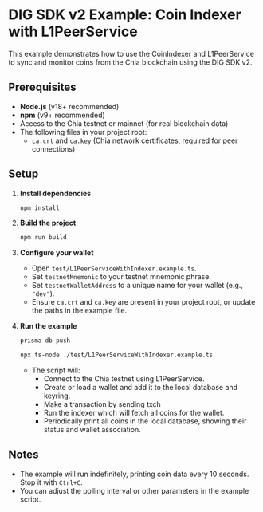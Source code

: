 # DIG SDK v2 Example: Coin Indexer with L1PeerService

This example demonstrates how to use the CoinIndexer and L1PeerService to sync and monitor coins from the Chia blockchain using the DIG SDK v2.

## Prerequisites

- **Node.js** (v18+ recommended)
- **npm** (v9+ recommended)
- Access to the Chia testnet or mainnet (for real blockchain data)
- The following files in your project root:
  - `ca.crt` and `ca.key` (Chia network certificates, required for peer connections)

## Setup

1. **Install dependencies**

   ```sh
   npm install
   ```

2. **Build the project**

   ```sh
   npm run build
   ```

3. **Configure your wallet**

   - Open `test/L1PeerServiceWithIndexer.example.ts`.
   - Set `testnetMnemonic` to your testnet mnemonic phrase.
   - Set `testnetWalletAddress` to a unique name for your wallet (e.g., `"dev"`).
   - Ensure `ca.crt` and `ca.key` are present in your project root, or update the paths in the example file.

4. **Run the example**

   ```sh
   prisma db push
   ```

   ```sh
   npx ts-node ./test/L1PeerServiceWithIndexer.example.ts
   ```

   - The script will:
     - Connect to the Chia testnet using L1PeerService.
     - Create or load a wallet and add it to the local database and keyring.
     - Make a transaction by sending txch
     - Run the indexer which will fetch all coins for the wallet.
     - Periodically print all coins in the local database, showing their status and wallet association.

## Notes

- The example will run indefinitely, printing coin data every 10 seconds. Stop it with `Ctrl+C`.
- You can adjust the polling interval or other parameters in the example script.
